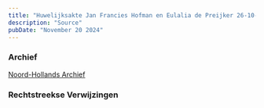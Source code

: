 ```yaml
---
title: "Huwelijksakte Jan Francies Hofman en Eulalia de Preijker 26-10-1892"
description: "Source"
pubDate: "November 20 2024"
---
```


### Archief
[Noord-Hollands Archief](https://noord-hollandsarchief.nl/)

### Rechtstreekse Verwijzingen